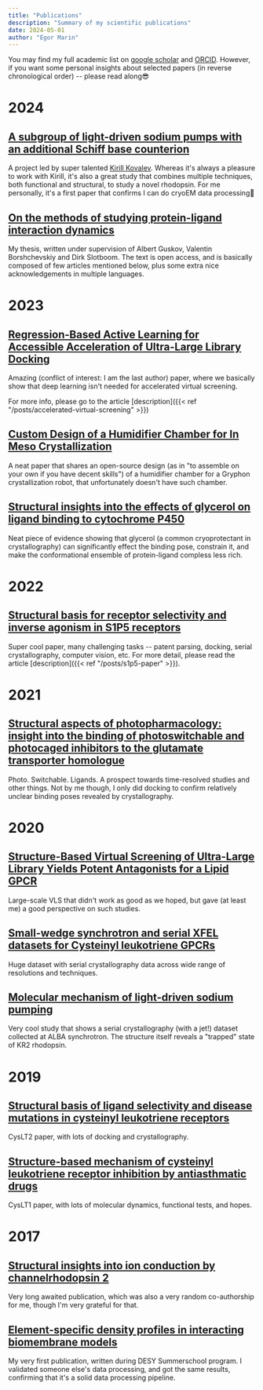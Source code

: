 ```yaml
---
title: "Publications"
description: "Summary of my scientific publications"
date: 2024-05-01
author: "Egor Marin"
---
```


You may find my full academic list on [google scholar](https://scholar.google.com/citations?user=FJbv9XcAAAAJ) and [ORCID](https://orcid.org/0000-0003-2369-1732).
However, if you want some personal insights about selected papers (in reverse chronological order) -- please read along😎

# 2024

## [A subgroup of light-driven sodium pumps with an additional Schiff base counterion](https://doi.org/10.1038/s41467-024-47469-0)

A project led by super talented [Kirill Kovalev](https://twitter.com/kirkovalev94). Whereas it's always a pleasure to work with Kirill, it's also a great study that combines multiple techniques, both functional and structural, to study a novel rhodopsin. For me personally, it's a first paper that confirms I can do cryoEM data processing🥶

## [On the methods of studying protein-ligand interaction dynamics](https://research.rug.nl/en/publications/on-the-methods-of-studying-protein-ligand-interaction-dynamics)

My thesis, written under supervision of Albert Guskov, Valentin Borshchevskiy and Dirk Slotboom. The text is open access, and is basically composed of few articles mentioned below, plus some extra nice acknowledgements in multiple languages.

# 2023

## [Regression-Based Active Learning for Accessible Acceleration of Ultra-Large Library Docking](https://doi.org/10.1021/acs.jcim.3c01661)

Amazing (conflict of interest: I am the last author) paper, where we basically show that deep learning isn't needed for accelerated virtual screening.

For more info, please go to the article [description]({{< ref "/posts/accelerated-virtual-screening" >}})


## [Custom Design of a Humidifier Chamber for In Meso Crystallization](https://doi.org/10.1021/acs.cgd.3c01034)

A neat paper that shares an open-source design (as in "to assemble on your own if you have decent skills") of a humidifier chamber for a Gryphon crystallization robot, that unfortunately doesn't have such chamber.

## [Structural insights into the effects of glycerol on ligand binding to cytochrome P450](https://doi.org/10.1107/S2059798322011019)

Neat piece of evidence showing that glycerol (a common cryoprotectant in crystallography) can significantly effect the binding pose, constrain it, and make the conformational ensemble of protein-ligand compless less rich.

# 2022

## [Structural basis for receptor selectivity and inverse agonism in S1P5 receptors](https://doi.org/10.1038/s41467-022-32447-1)

Super cool paper, many challenging tasks -- patent parsing, docking, serial crystallography, computer vision, etc. For more detail, please read the article [description]({{< ref "/posts/s1p5-paper" >}}).

# 2021

## [Structural aspects of photopharmacology: insight into the binding of photoswitchable and photocaged inhibitors to the glutamate transporter homologue](https://doi.org/10.1021/jacs.0c11336)

Photo. Switchable. Ligands. A prospect towards time-resolved studies and other things. Not by me though, I only did docking to confirm relatively unclear binding poses revealed by crystallography.

# 2020

## [Structure-Based Virtual Screening of Ultra-Large Library Yields Potent Antagonists for a Lipid GPCR](https://doi.org/10.3390/biom10121634)

Large-scale VLS that didn't work as good as we hoped, but gave (at least me) a good perspective on such studies.

## [Small-wedge synchrotron and serial XFEL datasets for Cysteinyl leukotriene GPCRs](https://doi.org/10.1038/s41597-020-00729-2)

Huge dataset with serial crystallography data across wide range of resolutions and techniques.

## [Molecular mechanism of light-driven sodium pumping](https://doi.org/10.1038/s41467-020-16032-y)

Very cool study that shows a serial crystallography (with a jet!) dataset collected at ALBA synchrotron. The structure itself reveals a "trapped" state of KR2 rhodopsin.

# 2019

## [Structural basis of ligand selectivity and disease mutations in cysteinyl leukotriene receptors](https://doi.org/10.1038/s41467-019-13348-2)

CysLT2 paper, with lots of docking and crystallography.

## [Structure-based mechanism of cysteinyl leukotriene receptor inhibition by antiasthmatic drugs](https://doi.org/10.1126/sciadv.aax2518)

CysLT1 paper, with lots of molecular dynamics, functional tests, and hopes.

# 2017

## [Structural insights into ion conduction by channelrhodopsin 2](https://doi.org/10.1126/science.aan8862)

Very long awaited publication, which was also a very random co-authorship for me, though I'm very grateful for that.

## [Element-specific density profiles in interacting biomembrane models](https://doi.org/10.1088/1361-6463/aa59d3)

My very first publication, written during DESY Summerschool program. I validated someone else's data processing, and got the same results, confirming that it's a solid data processing pipeline.